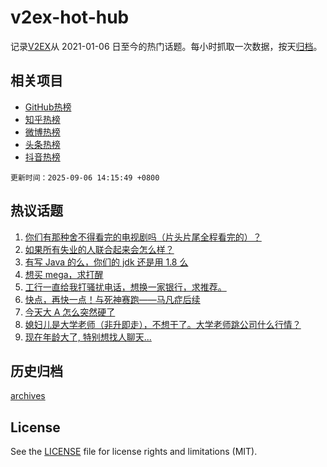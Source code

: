 # v2ex-hot-hub

 记录[V2EX](https://www.v2ex.com/)从 2021-01-06 日至今的热门话题。每小时抓取一次数据，按天[归档](archives)。
 
 ## 相关项目

- [GitHub热榜](https://github.com/lonnyzhang423/github-hot-hub)
- [知乎热榜](https://github.com/lonnyzhang423/zhihu-hot-hub)
- [微博热榜](https://github.com/lonnyzhang423/weibo-hot-hub)
- [头条热榜](https://github.com/lonnyzhang423/toutiao-hot-hub)
- [抖音热榜](https://github.com/lonnyzhang423/douyin-hot-hub)


 `更新时间：2025-09-06 14:15:49 +0800`

## 热议话题

1. [你们有那种舍不得看完的电视剧吗（片头片尾全程看完的）？](https://www.v2ex.com/t/1157330)
1. [如果所有失业的人联合起来会怎么样？](https://www.v2ex.com/t/1157451)
1. [有写 Java 的么，你们的 jdk 还是用 1.8 么](https://www.v2ex.com/t/1157327)
1. [想买 mega，求打醒](https://www.v2ex.com/t/1157328)
1. [工行一直给我打骚扰电话，想换一家银行，求推荐。](https://www.v2ex.com/t/1157363)
1. [快点，再快一点！与死神赛跑——马凡症后续](https://www.v2ex.com/t/1157444)
1. [今天大 A 怎么突然硬了](https://www.v2ex.com/t/1157313)
1. [媳妇儿是大学老师（非升即走），不想干了。大学老师跳公司什么行情？](https://www.v2ex.com/t/1157353)
1. [现在年龄大了, 特别想找人聊天...](https://www.v2ex.com/t/1157393)

## 历史归档

[archives](archives)

## License

See the [LICENSE](LICENSE) file for license rights and limitations (MIT).

